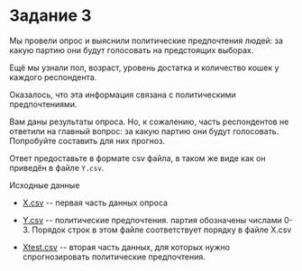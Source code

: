 # Задание 3

Мы провели опрос и выяснили политические предпочтения людей: за какую партию они будут голосовать на предстоящих выборах.

Ещё мы узнали пол, возраст, уровень достатка и количество кошек у каждого респондента.

Оказалось, что эта информация связана с политическими предпочтениями.

Вам даны результаты опроса. Но, к сожалению, часть респондентов не ответили на главный вопрос: за какую партию они будут голосовать. Попробуйте составить для них прогноз.

Ответ предоставьте в формате csv файла, в таком же виде как он приведён в файле `Y.csv`.

Исходные данные
- [X.csv](X.csv) -- первая часть данных опроса
- [Y.csv](Y.csv) -- политические предпочтения. партия обозначены числами 0-3. Порядок строк в этом файле соответствует порядку в файле X.csv

- [Xtest.csv](Xtest.csv) -- вторая часть данных, для которых нужно спрогнозировать политические предпочтения.

